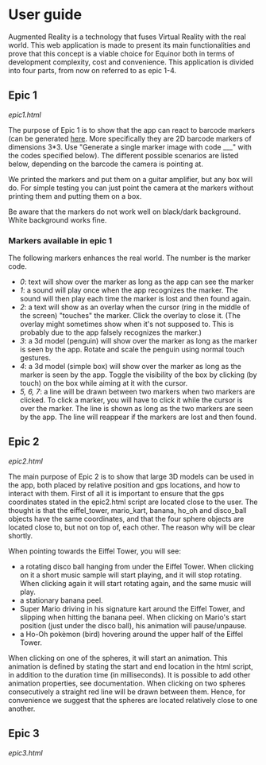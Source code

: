 # User guide

Augmented Reality is a technology that fuses Virtual Reality with the real world. This web application is made to present its main functionalities and prove that this concept is a viable choice for Equinor both in terms of development complexity, cost and convenience. This application is divided into four parts, from now on referred to as epic 1-4. 

## Epic 1

*epic1.html*

The purpose of Epic 1 is to show that the app can react to barcode markers (can be generated [here](https://au.gmented.com/app/marker/marker.php). More specifically they are 2D barcode markers of dimensions 3*3. Use "Generate a single marker image with code ___" with the codes specified below). The different possible scenarios are listed below, depending on the barcode the camera is pointing at.

We printed the markers and put them on a guitar amplifier, but any box will do. For simple testing you can just point the camera at the markers without printing them and putting them on a box.

Be aware that the markers do not work well on black/dark background. White background works fine.

### Markers available in epic 1
The following markers enhances the real world. The number is the marker code.

* *0*: text will show over the marker as long as the app can see the marker
* *1*: a sound will play once when the app recognizes the marker. The sound will then play each time the marker is lost and then found again.
* *2*: a text will show as an overlay when the cursor (ring in the middle of the screen) "touches" the marker. Click the overlay to close it. (The overlay might sometimes show when it's not supposed to. This is probably due to the app falsely recognizes the marker.)
* *3*: a 3d model (penguin) will show over the marker as long as the marker is seen by the app. Rotate and scale the penguin using normal touch gestures.
* *4*: a 3d model (simple box) will show over the marker as long as the marker is seen by the app. Toggle the visibility of the box by clicking (by touch) on the box while aiming at it with the cursor.
* *5, 6, 7*: a line will be drawn between two markers when two markers are clicked. To click a marker, you will have to click it while the cursor is over the marker. The line is shown as long as the two markers are seen by the app. The line will reappear if the markers are lost and then found.

## Epic 2

*epic2.html*

The main purpose of Epic 2 is to show that large 3D models can be used in the app, both placed by relative position and gps locations, and how to interact with them. First of all it is important to ensure that the gps coordinates stated in the epic2.html script are located close to the user. The thought is that the eiffel_tower, mario_kart, banana, ho_oh and disco_ball objects have the same coordinates, and that the four sphere objects are located close to, but not on top of, each other. The reason why will be clear shortly.

When pointing towards the Eiffel Tower, you will see:

* a rotating disco ball hanging from under the Eiffel Tower. When clicking on it a short music sample will start playing, and it will stop rotating. When clicking again it will start rotating again, and the same music will play.
* a stationary banana peel.
* Super Mario driving in his signature kart around the Eiffel Tower, and slipping when hitting the banana peel. When clicking on Mario's start position (just under the disco ball), his animation will pause/unpause.
* a Ho-Oh pokèmon (bird) hovering around the upper half of the Eiffel Tower.

When clicking on one of the spheres, it will start an animation. This animation is defined by stating the start and end location in the html script, in addition to the duration time (in milliseconds). It is possible to add other animation properties, see documentation. When clicking on two spheres consecutively a straight red line will be drawn between them. Hence, for convenience we suggest that the spheres are located relatively close to one another.


## Epic 3

*epic3.html*
